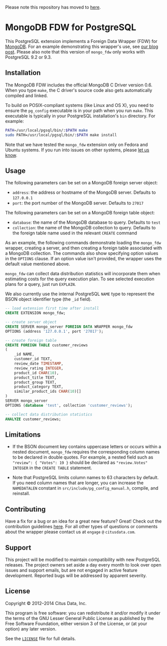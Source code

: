 Please note this repository has moved to [here](https://github.com/EnterpriseDB/mongo_fdw).

MongoDB FDW for PostgreSQL
==========================

This PostgreSQL extension implements a Foreign Data Wrapper (FDW) for
[MongoDB][1]. For an example demonstrating this wrapper's use, see [our blog
post][2]. Please also note that this version of `mongo_fdw` only works with
PostgreSQL 9.2 or 9.3.


Installation
------------

The MongoDB FDW includes the official MongoDB C Driver version 0.6. When you
type `make`, the C driver's source code also gets automatically compiled and
linked.

To build on POSIX-compliant systems (like Linux and OS X), you need to ensure
the `pg_config` executable is in your path when you run `make`. This executable
is typically in your PostgreSQL installation's `bin` directory. For example:

```sh
PATH=/usr/local/pgsql/bin/:$PATH make
sudo PATH=/usr/local/pgsql/bin/:$PATH make install
```

Note that we have tested the `mongo_fdw` extension only on Fedora and Ubuntu
systems. If you run into issues on other systems, please [let us know][3].


Usage
-----

The following parameters can be set on a MongoDB foreign server object:

  * `address`: the address or hostname of the MongoDB server.
               Defaults to `127.0.0.1`
  * `port`: the port number of the MongoDB server. Defaults to `27017`

The following parameters can be set on a MongoDB foreign table object:

  * `database`: the name of the MongoDB database to query. Defaults to `test`
  * `collection`: the name of the MongoDB collection to query. Defaults to
                  the foreign table name used in the relevant `CREATE` command

As an example, the following commands demonstrate loading the `mongo_fdw`
wrapper, creating a server, and then creating a foreign table associated with
a MongoDB collection. The commands also show specifying option values in the
`OPTIONS` clause. If an option value isn't provided, the wrapper uses the
default value mentioned above.

`mongo_fdw` can collect data distribution statistics will incorporate them when
estimating costs for the query execution plan. To see selected execution plans
for a query, just run `EXPLAIN`.

We also currently use the internal PostgreSQL `NAME` type to represent the BSON
object identifier type (the `_id` field).

```sql
-- load extension first time after install
CREATE EXTENSION mongo_fdw;

-- create server object
CREATE SERVER mongo_server FOREIGN DATA WRAPPER mongo_fdw
OPTIONS (address '127.0.0.1', port '27017');

-- create foreign table
CREATE FOREIGN TABLE customer_reviews
(
    _id NAME,
    customer_id TEXT,
    review_date TIMESTAMP,
    review_rating INTEGER,
    product_id CHAR(10),
    product_title TEXT,
    product_group TEXT,
    product_category TEXT,
    similar_product_ids CHAR(10)[]
)
SERVER mongo_server
OPTIONS (database 'test', collection 'customer_reviews');

-- collect data distribution statistics
ANALYZE customer_reviews;
```


Limitations
-----------

  * If the BSON document key contains uppercase letters or occurs within a
    nested document, `mongo_fdw` requires the corresponding column names to be
	declared in double quotes. For example, a nested field such as `"review": {
	"Votes": 19 }` should be declared as `"review.Votes" INTEGER` in the `CREATE
	TABLE` statement.

  * Note that PostgreSQL limits column names to 63 characters by default. If
    you need column names that are longer, you can increase the `NAMEDATALEN`
	constant in `src/include/pg_config_manual.h`, compile, and reinstall.


Contributing
------------

Have a fix for a bug or an idea for a great new feature? Great! Check out the
contribution guidelines [here][4]. For all other types of questions or comments
about the wrapper please contact us at `engage` `@` `citusdata.com`.


Support
-------

This project will be modified to maintain compatibility with new PostgreSQL
releases. The project owners set aside a day every month to look over open
issues and support emails, but are not engaged in active feature development.
Reported bugs will be addressed by apparent severity.


License
-------

Copyright © 2012–2014 Citus Data, Inc.

This program is free software: you can redistribute it and/or modify it under
the terms of the GNU Lesser General Public License as published by the Free
Software Foundation, either version 3 of the License, or (at your option) any
later version.

See the [`LICENSE`][5] file for full details.

[1]: http://www.mongodb.com
[2]: http://www.citusdata.com/blog/51-run-sql-on-mongodb
[3]: https://github.com/citusdata/mongo_fdw/issues/new
[4]: CONTRIBUTING.md
[5]: LICENSE

